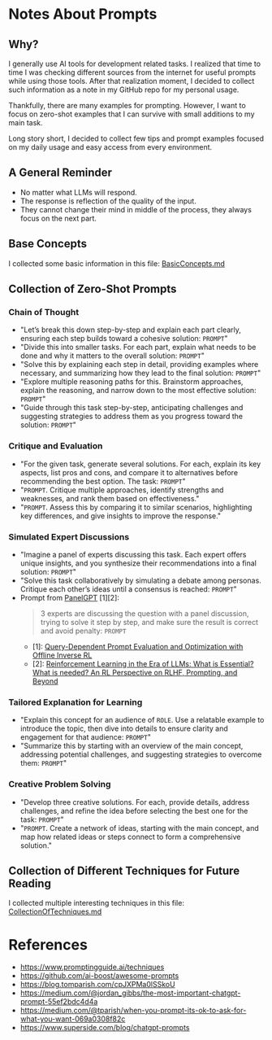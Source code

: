 # Notes About Prompts

## Why?

I generally use AI tools for development related tasks.
I realized that time to time I was checking different sources from the internet for useful prompts while using those tools.
After that realization moment, I decided to collect such information as a note in my GitHub repo for my personal usage.

Thankfully, there are many examples for prompting. However, I want to focus on zero-shot examples that I can survive with small additions to my main task.

Long story short, I decided to collect few tips and prompt examples focused on my daily usage and easy access from every environment.

## A General Reminder 

- No matter what LLMs will respond.
- The response is reflection of the quality of the input.
- They cannot change their mind in middle of the process, they always focus on the next part.

## Base Concepts

I collected some basic information in this file: [BasicConcepts.md](BasicConcepts.md)

## Collection of Zero-Shot Prompts

### Chain of Thought

- "Let’s break this down step-by-step and explain each part clearly, ensuring each step builds toward a cohesive solution: `PROMPT`"
- "Divide this into smaller tasks. For each part, explain what needs to be done and why it matters to the overall solution: `PROMPT`"
- "Solve this by explaining each step in detail, providing examples where necessary, and summarizing how they lead to the final solution: `PROMPT`"
- "Explore multiple reasoning paths for this. Brainstorm approaches, explain the reasoning, and narrow down to the most effective solution: `PROMPT`"
- "Guide through this task step-by-step, anticipating challenges and suggesting strategies to address them as you progress toward the solution: `PROMPT`"

### Critique and Evaluation

- "For the given task, generate several solutions. For each, explain its key aspects, list pros and cons, and compare it to alternatives before recommending the best option. The task: `PROMPT`"
- "`PROMPT`. Critique multiple approaches, identify strengths and weaknesses, and rank them based on effectiveness."
- "`PROMPT`. Assess this by comparing it to similar scenarios, highlighting key differences, and give insights to improve the response."

### Simulated Expert Discussions

- "Imagine a panel of experts discussing this task. Each expert offers unique insights, and you synthesize their recommendations into a final solution: `PROMPT`"
- "Solve this task collaboratively by simulating a debate among personas. Critique each other’s ideas until a consensus is reached: `PROMPT`"
- Prompt from [PanelGPT](https://github.com/holarissun/PanelGPT) [1][2]:
  > 3 experts are discussing the question with a panel discussion, trying to solve it step by step, and make sure the result is correct and avoid penalty: `PROMPT`
	- [1]: [Query-Dependent Prompt Evaluation and Optimization with Offline Inverse RL](https://openreview.net/forum?id=N6o0ZtPzTg)
	- [2]: [Reinforcement Learning in the Era of LLMs: What is Essential? What is needed? An RL Perspective on RLHF, Prompting, and Beyond](https://arxiv.org/abs/2310.06147)



### Tailored Explanation for Learning

- "Explain this concept for an audience of `ROLE`. Use a relatable example to introduce the topic, then dive into details to ensure clarity and engagement for that audience: `PROMPT`"
- "Summarize this by starting with an overview of the main concept, addressing potential challenges, and suggesting strategies to overcome them: `PROMPT`"

### Creative Problem Solving

- "Develop three creative solutions. For each, provide details, address challenges, and refine the idea before selecting the best one for the task: `PROMPT`"
- "`PROMPT`. Create a network of ideas, starting with the main concept, and map how related ideas or steps connect to form a comprehensive solution."

## Collection of Different Techniques for Future Reading

I collected multiple interesting techniques in this file: [CollectionOfTechniques.md](CollectionOfTechniques.md)

# References
- https://www.promptingguide.ai/techniques
- https://github.com/ai-boost/awesome-prompts
- https://blog.tomparish.com/cpJXPMa0lSSkoU
- https://medium.com/@jordan_gibbs/the-most-important-chatgpt-prompt-55ef2bdc4d4a
- https://medium.com/@tparish/when-you-prompt-its-ok-to-ask-for-what-you-want-069a0308f82c
- https://www.superside.com/blog/chatgpt-prompts
